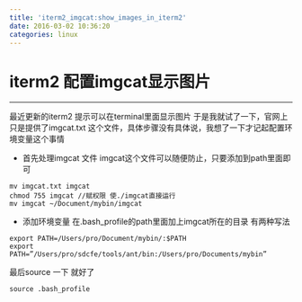 ```yaml
---
title: 'iterm2_imgcat:show_images_in_iterm2'
date: 2016-03-02 10:36:20
categories: linux
---
```


# iterm2 配置imgcat显示图片
---

最近更新的iterm2 提示可以在terminal里面显示图片
于是我就试了一下，官网上只是提供了imgcat.txt 这个文件，具体步骤没有具体说，我想了一下才记起配置环境变量这个事情

* 首先处理imgcat 文件
imgcat这个文件可以随便防止，只要添加到path里面即可
```shell
mv imgcat.txt imgcat
chmod 755 imgcat //赋权限 使./imgcat直接运行
mv imgcat ~/Document/mybin/imgcat 
```

* 添加环境变量
在.bash_profile的path里面加上imgcat所在的目录
有两种写法

```shell
export PATH=/Users/pro/Document/mybin/:$PATH
export PATH=”/Users/pro/sdcfe/tools/ant/bin:/Users/pro/Documents/mybin”
```
最后source 一下 就好了
```shell
source .bash_profile
```

